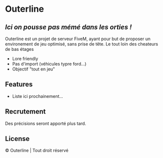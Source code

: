 # Outerline
## _Ici on pousse pas mémé dans les orties !_


Outerline est un projet de serveur FiveM, ayant pour but de proposer un environement de jeu optimisé, sans prise de tête.
Le tout loin des cheateurs de bas étages
 - Lore friendly
 - Pas d'import (véhicules typre ford...)
 - Objectif "tout en jeu"

## Features

- Liste ici prochainement...

## Recrutement

Des précisions seront apporté plus tard.

## License

© Outerline | Tout droit réservé
